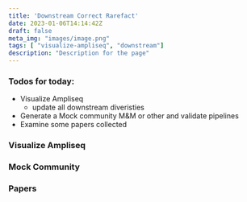 ```yaml
---
title: 'Downstream Correct Rarefact'
date: 2023-01-06T14:14:42Z
draft: false
meta_img: "images/image.png"
tags: [ "visualize-ampliseq", "downstream"]
description: "Description for the page"
---
```


### Todos for today:

- Visualize Ampliseq
  - update all downstream diveristies
- Generate a Mock community M&M or other and validate pipelines
- Examine some papers collected

### Visualize Ampliseq

### Mock Community

### Papers

